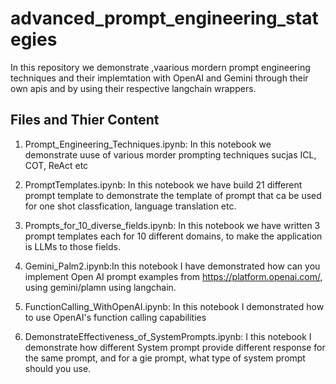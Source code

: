 # advanced_prompt_engineering_stategies

In this repository we demonstrate ,vaarious mordern prompt engineering techniques and their implemtation with OpenAI and Gemini through their own apis and by using their respective langchain wrappers.

## Files and Thier Content

1. Prompt_Engineering_Techniques.ipynb: In this notebook we demonstrate uuse of various morder prompting techniques sucjas  ICL, COT, ReAct etc

2. PromptTemplates.ipynb: In this notebook we have build 21 different prompt template to demonstrate the template of prompt that ca be used for one shot classfication, language translation etc.

3. Prompts_for_10_diverse_fields.ipynb: In this notebook we have written 3 prompt templates each for 10 different domains, to make the application is LLMs to those fields.

4. Gemini_Palm2.ipynb:In this notebook I have demonstrated how can you implement Open AI prompt examples from https://platform.openai.com/, using gemini/plamn using langchain.

5. FunctionCalling_WithOpenAI.ipynb: In this notebook I demonstrated how to use OpenAI's function calling capabilities

6. DemonstrateEffectiveness_of_SystemPrompts.ipynb: I this notebook I demonstrate how different System prompt provide different response for the same prompt, and for a gie prompt, what type of system prompt should you use.
